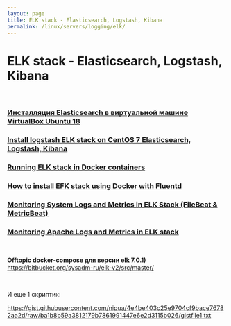 ```yaml
---
layout: page
title: ELK stack - Elasticsearch, Logstash, Kibana
permalink: /linux/servers/logging/elk/
---
```


# ELK stack - Elasticsearch, Logstash, Kibana

<br/>

### [Инсталляция Elasticsearch в виртуальной машине VirtualBox Ubuntu 18](/linux/servers/logging/elk/install/vbox-ubuntu/)

### [Install logstash ELK stack on CentOS 7 Elasticsearch, Logstash, Kibana](/linux/servers/logging/elk/install/centos/)

### [Running ELK stack in Docker containers](/linux/servers/logging/elk/docker/)

### [How to install EFK stack using Docker with Fluentd](/linux/servers/logging/elk/docker-fluentd/)

### [Monitoring System Logs and Metrics in ELK Stack (FileBeat & MetricBeat)](/linux/servers/logging/elk/filebeat-metricbeat/)

### [Monitoring Apache Logs and Metrics in ELK stack](/linux/servers/logging/elk/apache-logs-and-metrics/)

<br/>

**Offtopic docker-compose для версии elk 7.0.1)**  
https://bitbucket.org/sysadm-ru/elk-v2/src/master/

<br/>

И еще 1 скриптик:

https://gist.githubusercontent.com/nipua/4e4be403c25e9704cf9bace76782aa2d/raw/ba1b8b59a3812179b7861991447e6e2d3115b026/gistfile1.txt
